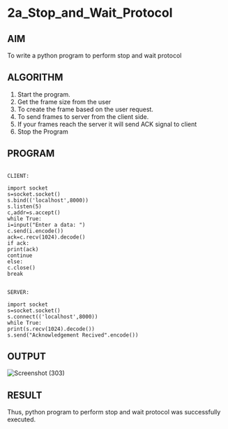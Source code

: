 # 2a_Stop_and_Wait_Protocol


## AIM 
To write a python program to perform stop and wait protocol
## ALGORITHM
1. Start the program.
2. Get the frame size from the user
3. To create the frame based on the user request.
4. To send frames to server from the client side.
5. If your frames reach the server it will send ACK signal to client
6. Stop the Program
## PROGRAM
~~~
 
CLIENT: 
 
import socket                                                              
s=socket.socket() 
s.bind(('localhost',8000)) 
s.listen(5) 
c,addr=s.accept() 
while True: 
i=input("Enter a data: ") 
c.send(i.encode()) 
ack=c.recv(1024).decode() 
if ack: 
print(ack) 
continue 
else: 
c.close() 
break 
 
 
SERVER: 
 
import socket                                                              
s=socket.socket() 
s.connect(('localhost',8000)) 
while True: 
print(s.recv(1024).decode()) 
s.send("Acknowledgement Recived".encode()) 

~~~
## OUTPUT
![Screenshot (303)](https://github.com/Ragavan762006/2a_Stop_and_Wait_Protocol/assets/144870714/52679216-0433-4762-8b2e-1733de3bded3)

## RESULT
Thus, python program to perform stop and wait protocol was successfully executed.
